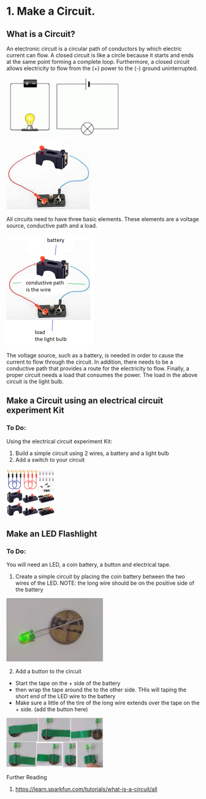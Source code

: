 # 1. Make a Circuit.

## What is a Circuit?
An electronic circuit is a circular path of conductors by which electric current can flow.  A closed circuit is like a circle because it starts and ends at the same point forming a complete loop. Furthermore, a closed circuit allows electricity to flow from the (+) power to the (-) ground uninterrupted.

![pict](simplecircuitimages.png)

![pict](simplecircuit.png)

All circuits need to have three basic elements.  These elements are a voltage source, conductive path and a load.

![pict](simplecircuitlabeled.png)

The voltage source, such as a battery, is needed in order to cause the current to flow through the circuit.  In addition, there needs to be a conductive path that provides a route for the electricity to flow.  Finally, a proper circuit needs a load that consumes the power.  The load in the above circuit is the light bulb.
  
## Make a Circuit using an electrical circuit experiment Kit

### To Do:

Using the electrical circuit experiment Kit:
1. Build a simple circuit using 2 wires, a battery and a light bulb
1. Add a switch to your circuit

<img src="71u03d4KVlL._SL1500_.jpg" width="25%" height="25%">

## Make an LED Flashlight

### To Do:

You will need an LED, a coin battery, a button and electrical tape.
1.  Create a simple circuit by placing the coin battery between the two wires of the LED.
  NOTE: the long wire should be on the positive side of the battery
  
<img src="2021-06-27-171431.jpg" width="50%" height="10%">

2. Add a button to the circuit
  - Start the tape on the + side of the battery
  - then wrap the tape around the to the other side. THis will taping the short end of the LED wire to the battery
  - Make sure a little of the tire of the long wire extends over the tape on the + side. (add the button here)
    
  <img src="coincircuit.png" width="50%" height="50%">
  




Further Reading
  1. https://learn.sparkfun.com/tutorials/what-is-a-circuit/all
